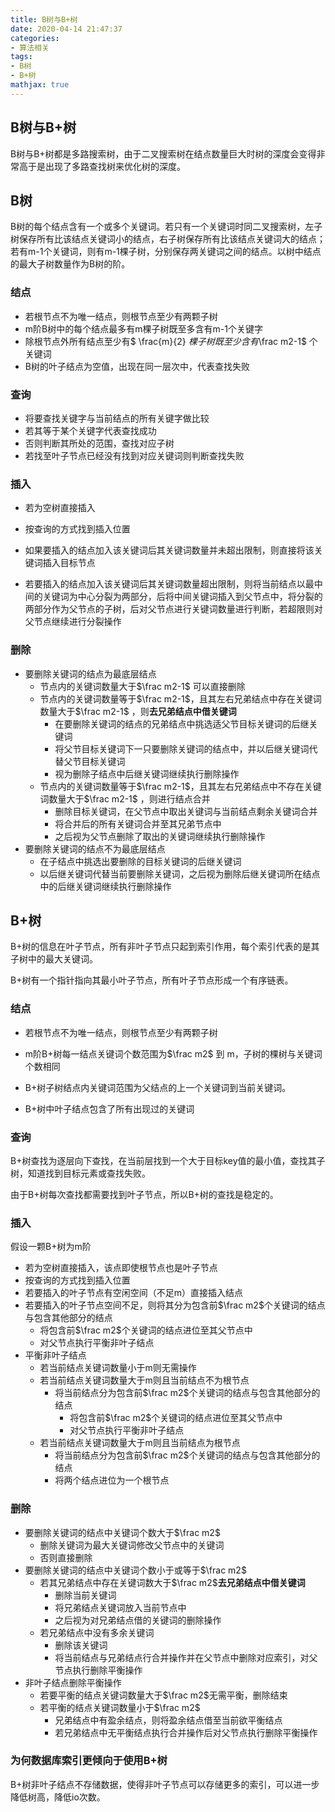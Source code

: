 ```yaml
---
title: B树与B+树
date: 2020-04-14 21:47:37
categories: 
- 算法相关
tags:
- B树
- B+树
mathjax: true
---
```


## B树与B+树

B树与B+树都是多路搜索树，由于二叉搜索树在结点数量巨大时树的深度会变得非常高于是出现了多路查找树来优化树的深度。

## B树

B树的每个结点含有一个或多个关键词。若只有一个关键词时同二叉搜索树，左子树保存所有比该结点关键词小的结点，右子树保存所有比该结点关键词大的结点；若有m-1个关键词，则有m-1棵子树，分别保存两关键词之间的结点。以树中结点的最大子树数量作为B树的阶。

### 结点

- 若根节点不为唯一结点，则根节点至少有两颗子树
- m阶B树中的每个结点最多有m棵子树既至多含有m-1个关键字
- 除根节点外所有结点至少有$ \frac{m}{2} $棵子树既至少含有$\frac m2-1$ 个关键词
- B树的叶子结点为空值，出现在同一层次中，代表查找失败

### 查询

- 将要查找关键字与当前结点的所有关键字做比较
- 若其等于某个关键字代表查找成功
- 否则判断其所处的范围，查找对应子树
- 若找至叶子节点已经没有找到对应关键词则判断查找失败

### 插入

- 若为空树直接插入

- 按查询的方式找到插入位置
- 如果要插入的结点加入该关键词后其关键词数量并未超出限制，则直接将该关键词插入目标节点
- 若要插入的结点加入该关键词后其关键词数量超出限制，则将当前结点以最中间的关键词为中心分裂为两部分，后将中间关键词插入到父节点中，将分裂的两部分作为父节点的子树，后对父节点进行关键词数量进行判断，若超限则对父节点继续进行分裂操作

### 删除

- 要删除关键词的结点为最底层结点
  - 节点内的关键词数量大于$\frac m2-1$ 可以直接删除
  - 节点内的关键词数量等于$\frac m2-1$，且其左右兄弟结点中存在关键词数量大于$\frac m2-1$ ，则**去兄弟结点中借关键词**
    - 在要删除关键词的结点的兄弟结点中挑选适父节目标关键词的后继关键词
    - 将父节目标关键词下一只要删除关键词的结点中，并以后继关键词代替父节目标关键词
    - 视为删除子结点中后继关键词继续执行删除操作
  - 节点内的关键词数量等于$\frac m2-1$，且其左右兄弟结点中不存在关键词数量大于$\frac m2-1$ ，则进行结点合并
    - 删除目标关键词，在父节点中取出关键词与当前结点剩余关键词合并
    - 将合并后的所有关键词合并至其兄弟节点中
    - 之后视为父节点删除了取出的关键词继续执行删除操作
- 要删除关键词的结点不为最底层结点
  - 在子结点中挑选出要删除的目标关键词的后继关键词
  - 以后继关键词代替当前要删除关键词，之后视为删除后继关键词所在结点中的后继关键词继续执行删除操作

## B+树

B+树的信息在叶子节点，所有非叶子节点只起到索引作用，每个索引代表的是其子树中的最大关键词。

B+树有一个指针指向其最小叶子节点，所有叶子节点形成一个有序链表。

### 结点

- 若根节点不为唯一结点，则根节点至少有两颗子树

- m阶B+树每一结点关键词个数范围为$\frac m2$ 到 m，子树的棵树与关键词个数相同
- B+树子树结点内关键词范围为父结点的上一个关键词到当前关键词。
- B+树中叶子结点包含了所有出现过的关键词

### 查询

B+树查找为逐层向下查找，在当前层找到一个大于目标key值的最小值，查找其子树，知道找到目标元素或查找失败。

由于B+树每次查找都需要找到叶子节点，所以B+树的查找是稳定的。

### 插入

假设一颗B+树为m阶

- 若为空树直接插入，该点即使根节点也是叶子节点
- 按查询的方式找到插入位置
- 若要插入的叶子节点有空闲空间（不足m）直接插入结点
- 若要插入的叶子节点空间不足，则将其分为包含前$\frac m2$个关键词的结点与包含其他部分的结点
  - 将包含前$\frac m2$个关键词的结点进位至其父节点中
  - 对父节点执行平衡非叶子结点
- 平衡非叶子结点
  - 若当前结点关键词数量小于m则无需操作
  - 若当前结点关键词数量大于m则且当前结点不为根节点
    - 将当前结点分为包含前$\frac m2$个关键词的结点与包含其他部分的结点
      - 将包含前$\frac m2$个关键词的结点进位至其父节点中
      - 对父节点执行平衡非叶子结点
  - 若当前结点关键词数量大于m则且当前结点为根节点
    - 将当前结点分为包含前$\frac m2$个关键词的结点与包含其他部分的结点
    - 将两个结点进位为一个根节点

### 删除

- 要删除关键词的结点中关键词个数大于$\frac m2$
  - 删除关键词为最大关键词修改父节点中的关键词
  - 否则直接删除
- 要删除关键词的结点中关键词个数小于或等于$\frac m2$
  - 若其兄弟结点中存在关键词数大于$\frac m2$**去兄弟结点中借关键词**
    - 删除当前关键词
    - 将兄弟结点关键词放入当前节点中
    - 之后视为对兄弟结点借的关键词的删除操作
  - 若兄弟结点中没有多余关键词
    - 删除该关键词
    - 将当前结点与兄弟结点行合并操作并在父节点中删除对应索引，对父节点执行删除平衡操作
- 非叶子结点删除平衡操作
  - 若要平衡的结点关键词数量大于$\frac m2$无需平衡，删除结束
  - 若平衡的结点关键词数量小于$\frac m2$
    - 兄弟结点中有盈余结点，则将盈余结点借至当前欲平衡结点
    - 若兄弟结点中无平衡结点执行合并操作后对父节点执行删除平衡操作

### 为何数据库索引更倾向于使用B+树

B+树非叶子结点不存储数据，使得非叶子节点可以存储更多的索引，可以进一步降低树高，降低io次数。


